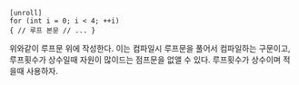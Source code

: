 
```hlsl
[unroll] 
for (int i = 0; i < 4; ++i)
{ // 루프 본문 // ... }
```
위와같이 루프문 위에 작성한다. 이는 컴파일시 루프문을 풀어서 컴파일하는 구문이고, 루프횟수가 상수일때 자원이 많이드는 점프문을 없앨 수 있다. 루프횟수가 상수이며 적을때 사용하자.